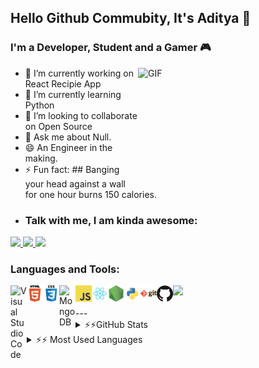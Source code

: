 ## Hello Github Commubity, It's Aditya 👋
### I'm a Developer, Student and  a Gamer 🎮
 <img align="right" alt="GIF" src="https://media.giphy.com/media/iIqmM5tTjmpOB9mpbn/giphy.gif" width="300" height="180" />

<!--### ✍ You can find my projects here [portfolio]-->
- 🔭 I’m currently working on React Recipie App
- 🌱 I’m currently learning Python
- 👯 I’m looking to collaborate on Open Source
- 💬 Ask me about Null.
- 😄 An Engineer in the making.
- ⚡ Fun fact: ## Banging your head against a wall for one hour burns 150 calories.
- ### Talk with me, I am kinda awesome:
<a href="https://www.linkedin.com/in/aditya-sharma-9380411b0/"> <img src="https://img.icons8.com/cute-clipart/26/000000/linkedin.png"/>
</a>
<a href="https://www.instagram.com/aditya__sharma__111/"><img src="https://img.icons8.com/cute-clipart/26/000000/instagram-new.png"/> </a>
<a href="mailto:adihgr18@gmail.com"><img src="https://img.icons8.com/cute-clipart/26/000000/gmail.png"/></a>
<br />
### Languages and Tools:
<img align="left" alt="Visual Studio Code" width="26px" src="https://img.icons8.com/fluent/48/000000/visual-studio-code-2019.png" />
<img align="left" alt="HTML5" width="26px" src="https://raw.githubusercontent.com/github/explore/80688e429a7d4ef2fca1e82350fe8e3517d3494d/topics/html/html.png" />
<img align="left" alt="CSS3" width="26px" src="https://raw.githubusercontent.com/github/explore/80688e429a7d4ef2fca1e82350fe8e3517d3494d/topics/css/css.png" />
<img align="left"  alt="MongoDB" width="26px" src="https://img.icons8.com/color/48/000000/mongodb.png"/>
<img align="left" alt="JavaScript" width="26px" src="https://raw.githubusercontent.com/github/explore/80688e429a7d4ef2fca1e82350fe8e3517d3494d/topics/javascript/javascript.png" />
<img src="https://img.icons8.com/color/26/000000/c-plus-plus-logo.png"/>
<img align="left" alt="React" width="26px" src="https://raw.githubusercontent.com/github/explore/80688e429a7d4ef2fca1e82350fe8e3517d3494d/topics/react/react.png" />
<img align="left" alt="Node.js" width="26px" src="https://raw.githubusercontent.com/github/explore/80688e429a7d4ef2fca1e82350fe8e3517d3494d/topics/nodejs/nodejs.png" />
<img align="left" alt="python" width="26px" src="https://raw.githubusercontent.com/github/explore/80688e429a7d4ef2fca1e82350fe8e3517d3494d/topics/python/python.png" />



<img align="left" alt="Git" width="26px" src="https://raw.githubusercontent.com/github/explore/80688e429a7d4ef2fca1e82350fe8e3517d3494d/topics/git/git.png" />
<img align="left" alt="GitHub" width="26px" src="https://raw.githubusercontent.com/github/explore/78df643247d429f6cc873026c0622819ad797942/topics/github/github.png" />

<br />
<br />
---

<details>
  <summary>⚡⚡GitHub Stats</summary>

  <img align="left" alt="Aditya's GitHub Stats" src="https://github-readme-stats.vercel.app/api?username=Aditya-011&show_icons=true&hide_border=true" />

</details>

<details>
  <summary>⚡⚡ Most Used Languages</summary>

<img align="left" alt="Anna's GitHub Top Languages" src="https://github-readme-stats.vercel.app/api/top-langs/?username=Aditya-011" />

</details>

